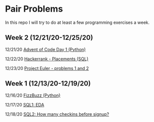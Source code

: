 # Pair Problems

In this repo I will try to do at least a few programming exercises a week.


## Week 2 (12/21/20-12/25/20)

12/21/20 [Advent of Code Day 1 (Python)](https://github.com/Neda-Sal/pair_problems/blob/main/advent_of_code_day1.ipynb)

12/22/20 [Hackerrank - Placements (SQL)](https://github.com/Neda-Sal/pair_problems/blob/main/Placements_hackerrank.sql)

12/23/20 [Project Euler - problems 1 and 2](https://github.com/Neda-Sal/pair_problems/blob/main/project_euler_1-2.ipynb)


## Week 1 (12/13/20-12/19/20)

12/16/20 [FizzBuzz (Python)](https://github.com/Neda-Sal/pair_problems/blob/main/FizzBuzz.ipynb)

12/17/20 [SQL1: EDA](https://github.com/Neda-Sal/pair_problems/blob/main/Mode_SQL1.sql)

12/18/20 [SQL2: How many checkins before signup?](https://github.com/Neda-Sal/pair_problems/blob/main/Mode_SQL2.sql)